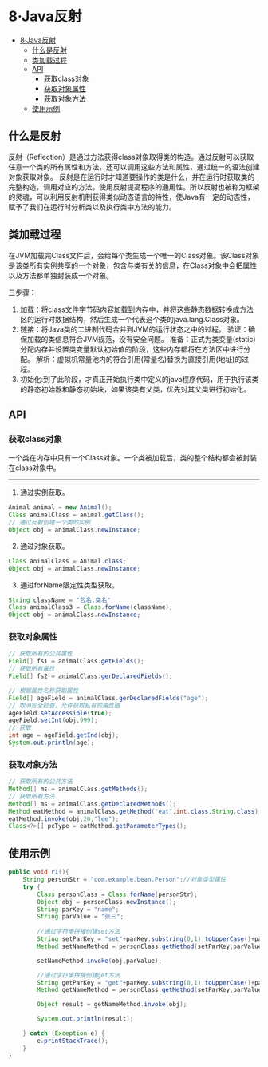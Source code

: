 # 8·Java反射

- [8·Java反射](#8java反射)
  - [什么是反射](#什么是反射)
  - [类加载过程](#类加载过程)
  - [API](#api)
    - [获取class对象](#获取class对象)
    - [获取对象属性](#获取对象属性)
    - [获取对象方法](#获取对象方法)
  - [使用示例](#使用示例)

## 什么是反射
反射（Reflection）是通过方法获得class对象取得类的构造。通过反射可以获取任意一个类的所有属性和方法，还可以调用这些方法和属性，通过统一的语法创建对象获取对象。
反射是在运行时才知道要操作的类是什么，并在运行时获取类的完整构造，调用对应的方法。使用反射提高程序的通用性。所以反射也被称为框架的灵魂，可以利用反射机制获得类似动态语言的特性，使Java有一定的动态性，赋予了我们在运行时分析类以及执行类中方法的能力。

## 类加载过程
在JVM加载完Class文件后，会给每个类生成一个唯一的Class对象。该Class对象是该类所有实例共享的一个对象，包含与类有关的信息，在Class对象中会把属性以及方法都单独封装成一个对象。

三步骤：
1.  加载：将class文件字节码内容加载到内存中，并将这些静态数据转换成方法区的运行时数据结构，然后生成一个代表这个类的java.lang.Class对象。 
2.  链接：将Java类的二进制代码合并到JVM的运行状态之中的过程。
验证：确保加载的类信息符合JVM规范，没有安全问题。
准备：正式为类变量(static)分配内存并设置类变量默认初始值的阶段，这些内存都将在方法区中进行分配。
解析：虚拟机常量池内的符合引用(常量名)替换为直接引用(地址)的过程。 
3.  初始化:到了此阶段，才真正开始执行类中定义的java程序代码，用于执行该类的静态初始器和静态初始块，如果该类有父类，优先对其父类进行初始化。 

## API

### 获取class对象
一个类在内存中只有一个Class对象。一个类被加载后，类的整个结构都会被封装在class对象中。  

---

1. 通过实例获取。
```java
Animal animal = new Animal();
Class animalClass = animal.getClass();
// 通过反射创建一个类的实例
Object obj = animalClass.newInstance;
```

2. 通过对象获取。
```java
Class animalClass = Animal.class;
Object obj = animalClass.newInstance;
```

3. 通过forName限定性类型获取。
```java
String className = "包名.类名"
Class animalClass3 = Class.forName(className);
Object obj = animalClass.newInstance;
```

### 获取对象属性  
```java
// 获取所有的公共属性
Field[] fs1 = animalClass.getFields();
// 获取所有属性
Field[] fs2 = animalClass.gerDeclaredFields();

// 根据属性名称获取属性  
Field[] ageField = animalClass.gerDeclaredFields("age");
// 取消安全检查，允许获取私有的属性值
ageField.setAccessible(true);
ageField.setInt(obj,999);
// 获取
int age = ageField.getInd(obj);
System.out.println(age);
```

### 获取对象方法
```java
// 获取所有的公共方法
Method[] ms = animalClass.getMethods();
// 获取所有方法
Method[] ms = animalClass.getDeclaredMethods();
Method eatMethod = animalClass.getMethod("eat",int.class,String.class);
eatMethod.invoke(obj,20,"lee");
Class<?>[] pcType = eatMethod.getParameterTypes();
```

## 使用示例
```java
public void r1(){
    String personStr = "com.example.bean.Person";//对象类型属性
    try {
        Class personClass = Class.forName(personStr);
        Object obj = personClass.newInstance();
        String parKey = "name";
        String parValue = "张三";
        
		//通过字符串拼接创建set方法
        String setParKey = "set"+parKey.substring(0,1).toUpperCase()+parKey.substring(1);
        Method setNameMethod = personClass.getMethod(setParKey,parValue.getClass());

        setNameMethod.invoke(obj,parValue);

        //通过字符串拼接创建get方法
        String getParKey = "get"+parKey.substring(0,1).toUpperCase()+parKey.substring(1);
        Method getNameMethod = personClass.getMethod(setParKey,parValue.getClass());

        Object result = getNameMethod.invoke(obj);

        System.out.println(result);

    } catch (Exception e) {
        e.printStackTrace();
    }
}
```